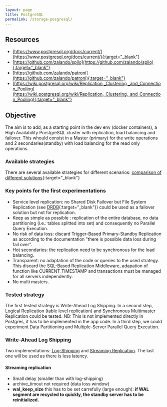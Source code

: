 ```yaml
---
layout: page
title: PostgreSQL
permalink: /storage-posgresql/
---
```


## Resources
- [https://www.postgresql.org/docs/current/](https://www.postgresql.org/docs/current/){:target="_blank"}
- [https://github.com/zalando/spilo](https://github.com/zalando/spilo){:target="_blank"}
- [https://github.com/zalando/patroni](https://github.com/zalando/patroni){:target="_blank"}
- [https://wiki.postgresql.org/wiki/Replication,_Clustering,_and_Connection_Pooling](https://wiki.postgresql.org/wiki/Replication,_Clustering,_and_Connection_Pooling){:target="_blank"}


## Objective
The aim is to add, as a starting point in the dev env (docker containers), a High Availability PorstgreSQL cluster with replication, load balancing and failover.
This whould consist in a Master (primary) for the write operations and 2 secondaries(standby)  with load balancing for the read only operations.


### Available strategies
There are several available strategies for different scenarios: [comparison of different solutions](https://www.postgresql.org/docs/current/different-replication-solutions.html){:target="_blank"}


### Key points for the first experimentations
- Service level replication: no Shared Disk Failover but File System Replication (see [DRDB](https://fr.wikipedia.org/wiki/DRBD){:target="_blank"}) could be used as a failover solution but not for replication.
- Keep as simple as possible : replication of the entire database, no data partitioning (i.e.: tables splitted into set)  and consequently no Parallel Query Execution.
- No risk of data loss: discard Trigger-Based Primary-Standby Replication as according to the documentation "there is possible data loss during fail over".
- Hot secondaries: the replication need to be synchronous for the load balancing.
- Transparent: no adaptation of the code or queries to the used strategy. This discard the SQL-Based Replication Middleware, adapation of function like CURRENT_TIMESTAMP and transactions must be managed for all servers independently.
- No multi masters.

### Tested strategy
The first tested strategy is Write-Ahead Log Shipping. 
In a second step, Logical Replication (table level replication) and Synchronous Multimaster Replication could be tested. NB: This is not implemented directly in Postgres, it has to be implemented in the app code.
In a third step, we could experiment Data Partitioning and Multiple-Server Parallel Query Execution.

### Write-Ahead Log Shipping
Two implementations: [Log-Shipping](https://www.postgresql.org/docs/current/warm-standby.html) and [Streaming Replication](https://www.postgresql.org/docs/current/warm-standby.html#STREAMING-REPLICATION). The last one will be used as there is less latency.


#### Streaming replication
- Small delay (smaller than with log-shipping)
- archive_timout not required (data loss window)
- **wal_keep_size** this has to be set carrefully (large enough): **if WAL segment are recycled to quickly, the standby server has to be reinitialized.**

